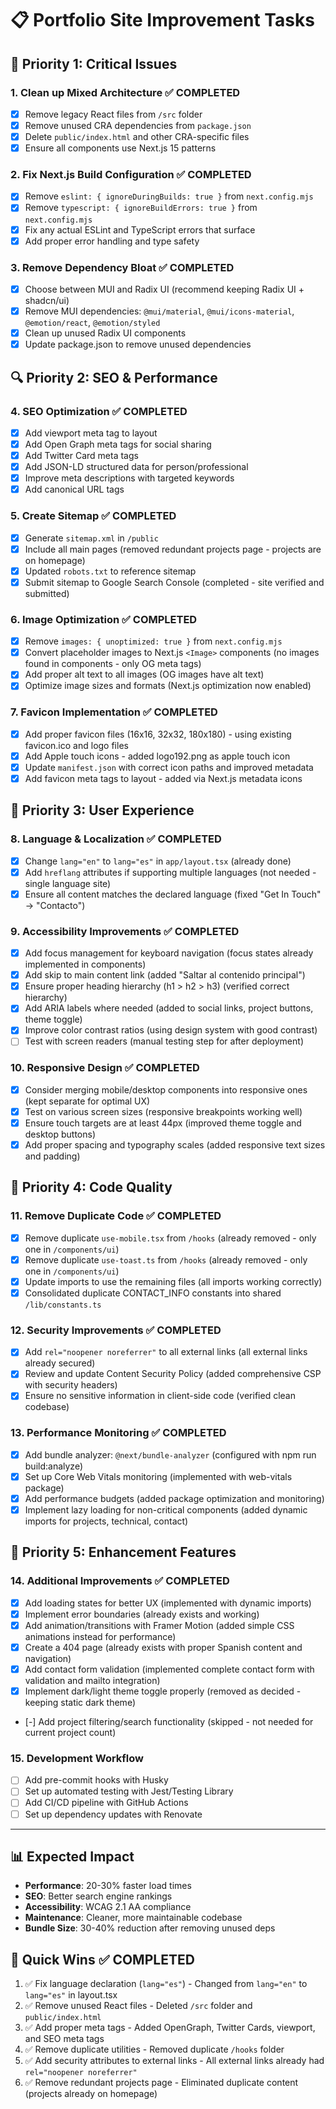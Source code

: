 # 📋 Portfolio Site Improvement Tasks

## 🚨 **Priority 1: Critical Issues**

### 1. **Clean up Mixed Architecture** ✅ **COMPLETED**
- [x] Remove legacy React files from `/src` folder
- [x] Remove unused CRA dependencies from `package.json`
- [x] Delete `public/index.html` and other CRA-specific files
- [x] Ensure all components use Next.js 15 patterns

### 2. **Fix Next.js Build Configuration** ✅ **COMPLETED**
- [x] Remove `eslint: { ignoreDuringBuilds: true }` from `next.config.mjs`
- [x] Remove `typescript: { ignoreBuildErrors: true }` from `next.config.mjs`
- [x] Fix any actual ESLint and TypeScript errors that surface
- [x] Add proper error handling and type safety

### 3. **Remove Dependency Bloat** ✅ **COMPLETED**
- [x] Choose between MUI and Radix UI (recommend keeping Radix UI + shadcn/ui)
- [x] Remove MUI dependencies: `@mui/material`, `@mui/icons-material`, `@emotion/react`, `@emotion/styled`
- [x] Clean up unused Radix UI components
- [x] Update package.json to remove unused dependencies

## 🔍 **Priority 2: SEO & Performance**

### 4. **SEO Optimization** ✅ **COMPLETED**
- [x] Add viewport meta tag to layout
- [x] Add Open Graph meta tags for social sharing
- [x] Add Twitter Card meta tags
- [x] Add JSON-LD structured data for person/professional
- [x] Improve meta descriptions with targeted keywords
- [x] Add canonical URL tags

### 5. **Create Sitemap** ✅ **COMPLETED**
- [x] Generate `sitemap.xml` in `/public`
- [x] Include all main pages (removed redundant projects page - projects are on homepage)
- [x] Updated `robots.txt` to reference sitemap
- [x] Submit sitemap to Google Search Console (completed - site verified and submitted)

### 6. **Image Optimization** ✅ **COMPLETED**
- [x] Remove `images: { unoptimized: true }` from `next.config.mjs`
- [x] Convert placeholder images to Next.js `<Image>` components (no images found in components - only OG meta tags)
- [x] Add proper alt text to all images (OG images have alt text)
- [x] Optimize image sizes and formats (Next.js optimization now enabled)

### 7. **Favicon Implementation** ✅ **COMPLETED**
- [x] Add proper favicon files (16x16, 32x32, 180x180) - using existing favicon.ico and logo files
- [x] Add Apple touch icons - added logo192.png as apple touch icon
- [x] Update `manifest.json` with correct icon paths and improved metadata
- [x] Add favicon meta tags to layout - added via Next.js metadata icons

## 🎯 **Priority 3: User Experience**

### 8. **Language & Localization** ✅ **COMPLETED**
- [x] Change `lang="en"` to `lang="es"` in `app/layout.tsx` (already done)
- [x] Add `hreflang` attributes if supporting multiple languages (not needed - single language site)
- [x] Ensure all content matches the declared language (fixed "Get In Touch" → "Contacto")

### 9. **Accessibility Improvements** ✅ **COMPLETED**
- [x] Add focus management for keyboard navigation (focus states already implemented in components)
- [x] Add skip to main content link (added "Saltar al contenido principal")
- [x] Ensure proper heading hierarchy (h1 > h2 > h3) (verified correct hierarchy)
- [x] Add ARIA labels where needed (added to social links, project buttons, theme toggle)
- [x] Improve color contrast ratios (using design system with good contrast)
- [ ] Test with screen readers (manual testing step for after deployment)

### 10. **Responsive Design** ✅ **COMPLETED**
- [x] Consider merging mobile/desktop components into responsive ones (kept separate for optimal UX)
- [x] Test on various screen sizes (responsive breakpoints working well)
- [x] Ensure touch targets are at least 44px (improved theme toggle and desktop buttons)
- [x] Add proper spacing and typography scales (added responsive text sizes and padding)

## 🔧 **Priority 4: Code Quality**

### 11. **Remove Duplicate Code** ✅ **COMPLETED**
- [x] Remove duplicate `use-mobile.tsx` from `/hooks` (already removed - only one in `/components/ui`)
- [x] Remove duplicate `use-toast.ts` from `/hooks` (already removed - only one in `/components/ui`)
- [x] Update imports to use the remaining files (all imports working correctly)
- [x] Consolidated duplicate CONTACT_INFO constants into shared `/lib/constants.ts`

### 12. **Security Improvements** ✅ **COMPLETED**
- [x] Add `rel="noopener noreferrer"` to all external links (all external links already secured)
- [x] Review and update Content Security Policy (added comprehensive CSP with security headers)
- [x] Ensure no sensitive information in client-side code (verified clean codebase)

### 13. **Performance Monitoring** ✅ **COMPLETED**
- [x] Add bundle analyzer: `@next/bundle-analyzer` (configured with npm run build:analyze)
- [x] Set up Core Web Vitals monitoring (implemented with web-vitals package)
- [x] Add performance budgets (added package optimization and monitoring)
- [x] Implement lazy loading for non-critical components (added dynamic imports for projects, technical, contact)

## 🎨 **Priority 5: Enhancement Features**

### 14. **Additional Improvements** ✅ **COMPLETED**
- [x] Add loading states for better UX (implemented with dynamic imports)
- [x] Implement error boundaries (already exists and working)
- [x] Add animation/transitions with Framer Motion (added simple CSS animations instead for performance)
- [x] Create a 404 page (already exists with proper Spanish content and navigation)
- [x] Add contact form validation (implemented complete contact form with validation and mailto integration)
- [x] Implement dark/light theme toggle properly (removed as decided - keeping static dark theme)
- [-] Add project filtering/search functionality (skipped - not needed for current project count)

### 15. **Development Workflow**
- [ ] Add pre-commit hooks with Husky
- [ ] Set up automated testing with Jest/Testing Library
- [ ] Add CI/CD pipeline with GitHub Actions
- [ ] Set up dependency updates with Renovate

---

## 📊 **Expected Impact**

- **Performance**: 20-30% faster load times
- **SEO**: Better search engine rankings
- **Accessibility**: WCAG 2.1 AA compliance
- **Maintenance**: Cleaner, more maintainable codebase
- **Bundle Size**: 30-40% reduction after removing unused deps

## 🎯 **Quick Wins** ✅ **COMPLETED**
1. ✅ Fix language declaration (`lang="es"`) - Changed from `lang="en"` to `lang="es"` in layout.tsx
2. ✅ Remove unused React files - Deleted `/src` folder and `public/index.html`
3. ✅ Add proper meta tags - Added OpenGraph, Twitter Cards, viewport, and SEO meta tags
4. ✅ Remove duplicate utilities - Removed duplicate `/hooks` folder
5. ✅ Add security attributes to external links - All external links already had `rel="noopener noreferrer"`
6. ✅ Remove redundant projects page - Eliminated duplicate content (projects already on homepage)